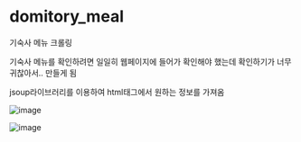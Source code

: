 # domitory_meal
기숙사 메뉴 크롤링

기숙사 메뉴를 확인하려면 일일히 웹페이지에 들어가 확인해야 했는데
확인하기가 너무 귀찮아서.. 만들게 됨

jsoup라이브러리를 이용하여 html태그에서 원하는 정보를 가져옴

![image](https://user-images.githubusercontent.com/50404123/175291922-8e4360be-d8e4-4de9-819a-a3e3453579e1.png)

![image](https://user-images.githubusercontent.com/50404123/175291949-81b4b09a-939d-4747-b595-d193cd2d0a58.png)
